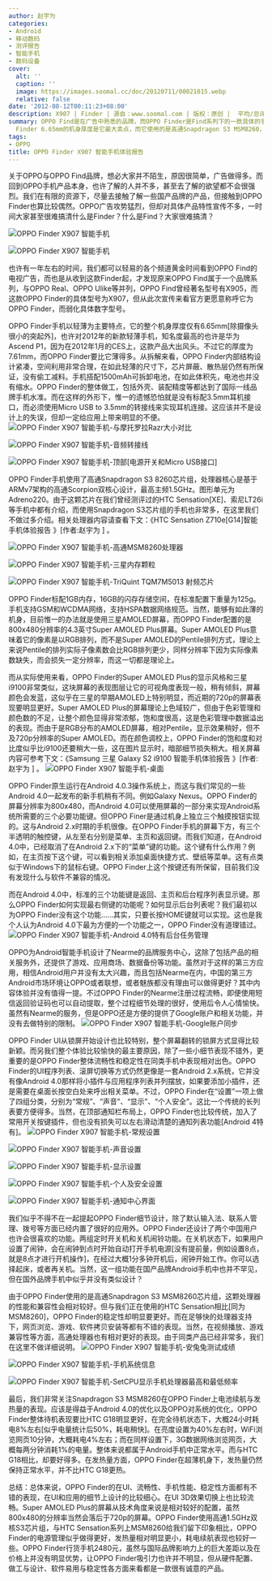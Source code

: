 ```yaml
---
author: 赵宇为
categories:
- Android
- 移动数码
- 测评报告
- 智能手机
- 数码设备
cover:
  alt: ''
  caption: ''
  image: https://images.soomal.cc/doc/20120711/00021015.webp
  relative: false
date: '2012-08-12T00:11:23+08:00'
description: X907 | Finder | 源自：www.soomal.com | 版权：原创 |  平均/总评分：07.89/71
summary: OPPO Find是在广告中熟悉的品牌，而OPPO Finder是Find系列下的一款具体的手机产品，虽然它像之前产品一样有X907的型号，但Finder显然是OPPO这次更愿意宣传的称呼。OPPO
  Finder 6.65mm的机身厚度是它最大卖点，而它使用的是高通Snapdragon S3 MSM8260，双核1.5GHz的频率，在如此薄的机身下是否会过热？稳定性如何？
tags:
- OPPO
title: OPPO Finder X907 智能手机体验报告
---
```


关于OPPO与OPPO Find品牌，想必大家并不陌生，原因很简单，广告做得多。而回到OPPO手机产品本身，也许了解的人并不多，甚至去了解的欲望都不会很强烈。我们在有限的资源下，尽量去接触了解一些国产品牌的产品，但接触到OPPO Finder也算比较偶然。OPPO广告攻势猛烈，但却对具体产品特性宣传不多，一时间大家甚至很难搞清什么是Finder？什么是Find？大家很难搞清？

![OPPO Finder X907 智能手机](https://images.soomal.cc/doc/20120711/00021014.webp)




![OPPO Finder X907 智能手机](https://images.soomal.cc/doc/20120711/00021015.webp)




也许有一年左右的时间，我们都可以轻易的各个频道黄金时间看到OPPO Find的电视广告，而也是从收到这款Finder起，才发现原来OPPO Find属于一个品牌系列，与OPPO Real、OPPO Ulike等并列，OPPO Find曾经著名型号有X905，而这款OPPO Finder的具体型号为X907，但从此次宣传来看官方更愿意称呼它为OPPO Finder，而弱化具体数字型号。

OPPO Finder手机以轻薄为主要特点，它的整个机身厚度仅有6.65mm[除摄像头很小的突起外]，也许对2012年的新款轻薄手机，知名度最高的也许是华为Ascend P1，因为在2012年1月的CES上，这款产品大出风头。不过它的厚度为7.61mm，而OPPO Finder要比它薄得多。从拆解来看，OPPO Finder内部结构设计紧凑，空间利用非常合理，在如此轻薄的尺寸下，芯片屏蔽、散热层仍然有所保证，没有偷工减料。手机搭配1500mAh可拆卸电池，在如此体积先，电池也并没有缩水。OPPO Finder的整体做工，包括外壳、装配精度等都达到了国际一线品牌手机水准。而在这样的外形下，惟一的遗憾恐怕就是没有标配3.5mm耳机接口，而必须使用Micro USB to 3.5mm的转接线来实现耳机连接。这应该并不是设计上的失误，但却一定给应用上带来明显的不便。
![OPPO Finder X907 智能手机-与摩托罗拉Razr大小对比](https://images.soomal.cc/doc/20120711/00021021.webp)




![OPPO Finder X907 智能手机-音频转接线](https://images.soomal.cc/doc/20120711/00021035.webp)




![OPPO Finder X907 智能手机-顶部[电源开关和Micro USB接口]](https://images.soomal.cc/doc/20120711/00021018.webp)




OPPO Finder手机使用了高通Snapdragon S3 8260芯片组，处理器核心是基于ARMv7架构的高通Scorpion双核心设计，最高主频1.5GHz。图形单元为Adreno220。由于这颗芯片在我们曾经测评过的HTC Sensation[XE]、索尼LT26i等手机中都有介绍，而使用Snapdragon S3芯片组的手机也非常多，在这里我们不做过多介绍。相关处理器内容请查看下文：《HTC Sensation Z710e[G14]智能手机体验报告 》[作者:赵宇为 ]
。

![OPPO Finder X907 智能手机-高通MSM8260处理器](https://images.soomal.cc/doc/20120711/00021028.webp)




![OPPO Finder X907 智能手机-三星内存颗粒](https://images.soomal.cc/doc/20120711/00021029.webp)




![OPPO Finder X907 智能手机-TriQuint TQM7M5013 射频芯片](https://images.soomal.cc/doc/20120711/00021030.webp)




OPPO Finder标配1GB内存，16GB的闪存存储空间，在标准配置下重量为125g。手机支持GSM和WCDMA网络，支持HSPA数据网络规范。当然，能够有如此薄的机身，目前惟一的办法就是使用三星AMOLED屏幕，而OPPO Finder配置的是800x480分辨率的4.3英寸Super AMOLED Plus屏幕。Super AMOLED Plus意味着它的像素是以RGB排列，而不是Super AMOLED的Pentile排列方式，理论上来说Pentile的排列实际子像素数会比RGB排列更少，同样分辨率下因为实际像素数缺失，而会损失一定分辨率，而这一切都是理论上。

而从实际使用来看，OPPO Finder的Super AMOLED Plus的显示风格和三星i9100非常类似，这块屏幕的表现图层让它的可视角度表现一般，稍有倾斜，屏幕颜色会发蓝，这似乎在三星的早期AMOLED上特别明显，而近期的720p的屏幕表现要明显更好。Super AMOLED Plus的屏幕理论上色域较广，但由于色彩管理和颜色数的不足，让整个颜色显得非常浓郁，饱和度很高，这是色彩管理中数据溢出的表现。而由于是RGB分布的AMOLED屏幕，相对Pentile，显示效果稍好，但不及720p分辨率的Super AMOLED。而在颜色调校上，OPPO Finder的饱和度和对比度似乎比i9100还要稍大一些，这在图片显示时，暗部细节损失稍大。相关屏幕内容可参考下文：《Samsung 三星 Galaxy S2 i9100 智能手机体验报告 》[作者:赵宇为 ]
。
![OPPO Finder X907 智能手机-桌面](https://images.soomal.cc/doc/20120711/00021037.webp)




OPPO Finder原生运行在Android 4.0.3操作系统上，而这与我们常见的一些Android 4.0一起发布的新手机稍有不同。例如Galaxy Nexus。OPPO Finder的屏幕分辨率为800x480，而Android 4.0可以使用屏幕的一部分来实现Android系统所需要的三个必要功能键。但OPPO Finer是通过机身上独立三个触摸按钮实现的。这与Android 2.x时期的手机很像。在OPPO Finder手机的屏幕下方，有三个半透明的触控键，从左至右分别是菜单、主页和返回键。而我们知道，在Android 4.0中，已经取消了在Android 2.x下的“菜单”键的功能。这个键有什么作用？例如，在主页按下这个键，可以看到相关添加桌面快捷方式、壁纸等菜单。这有点类似于Windows下的鼠标右键。OPPO Finder上这个按键还有所保留，目前我们没有发现什么与软件不兼容的情况。

而在Android 4.0中，标准的三个功能键是返回、主页和后台程序列表显示键。那么OPPO Finder如何实现最右侧键的功能呢？如何显示后台列表呢？我们最初以为OPPO Finder没有这个功能……其实，只要长按HOME键就可以实现。这也是我个人认为Android 4.0下最为方便的一个功能之一，OPPO Finder没有道理错过。
![OPPO Finder X907 智能手机-Android 4.0特有后台任务管理](https://images.soomal.cc/doc/20120811/00021897.webp)




OPPO为Android智能手机设计了Nearme的品牌服务中心，这除了包括产品的相关服务外，还提供了游戏、应用商场、数据备份等功能。虽然对于这样的第三方应用，相信Android用户并没有太大兴趣，而且包括Nearme在内，中国的第三方Android市场环境让OPPO或者联想，或者魅族都没有理由可以做得更好？其中内容体验并没有值得一提。不过OPPO Finder的Nearme注册过程流畅，即便使用短信返回验证码也可以自动提取，整个过程细节处理的很好，使用后令人心情愉快。虽然有Nearme的服务，但是OPPO还是方便的提供了Google账户和相关功能，并没有去做特别的限制。
![OPPO Finder X907 智能手机-Google账户同步](https://images.soomal.cc/doc/20120811/00021896.webp)




OPPO Finder UI从锁屏开始设计也比较特别，整个屏幕翻转的锁屏方式显得比较新颖。而另我们整个体验比较愉快的最主要原因，除了一些小细节表现不错外，更重要的是OPPO Finder整体流畅性和稳定性在同类手机中表现相对出色。OPPO Finder的UI程序列表、滚屏切换等方式仍然更像是一套Android 2.x系统，它并没有像Android 4.0那样将小插件与应用程序列表并列摆放，如果要添加小插件，还是需要在桌面长按空白处来呼出相关菜单。不过，OPPO Finder在“设置”一项上做了四组分类，分别为“常规”、“声音”、“显示”、“个人安全”。这比一个传统的长列表要方便得多。当然，在顶部通知栏布局上，OPPO Finder也比较传统，加入了常用开关按键插件，但也没有损失可以左右滑动清楚的通知列表功能[Android 4特有]。
![OPPO Finder X907 智能手机-常规设置](https://images.soomal.cc/doc/20120711/00021041.webp)




![OPPO Finder X907 智能手机-声音设置](https://images.soomal.cc/doc/20120711/00021043.webp)




![OPPO Finder X907 智能手机-显示设置](https://images.soomal.cc/doc/20120711/00021044.webp)




![OPPO Finder X907 智能手机-个人及安全设置](https://images.soomal.cc/doc/20120711/00021045.webp)




![OPPO Finder X907 智能手机-通知中心界面](https://images.soomal.cc/doc/20120811/00021898.webp)




我们似乎不得不在一起提起OPPO Finder细节设计，除了默认输入法、联系人管理、拨号等方面已经内置了很好的应用外。OPPO Finder还设计了两个中国用户也许会很喜欢的功能。两组定时开关机和关机闹铃功能。在关机状态下，如果用户设置了闹钟，会在闹钟到点时开始自动打开手机电源[没有提前量，例如设置8点，就是8点才进行开机操作]，在经过大概1分多钟开机后，闹钟开始工作。你可以选择起床，或者再关机。当然，这一组功能在国产品牌Android手机中也并不罕见，但在国外品牌手机中似乎并没有类似设计？

由于OPPO Finder使用的是高通Snapdragon S3 MSM8260芯片组，这颗处理器的性能和兼容性会相对较好。但与我们正在使用的HTC Sensation相比[同为MSM8260]，OPPO Finder的稳定性却明显要更好。而在足够快的处理器支持下，网页浏览、游戏、软件拷贝安装等都有不错的表现。当然，在视频播放、游戏兼容性等方面，高通处理器也有相对更好的表现。由于同类产品已经非常多，我们在这里不做详细说明。
![OPPO Finder X907 智能手机-安兔兔测试成绩](https://images.soomal.cc/doc/20120811/00021891.webp)




![OPPO Finder X907 智能手机-手机系统信息](https://images.soomal.cc/doc/20120811/00021892.webp)




![OPPO Finder X907 智能手机-SetCPU显示手机处理器最高和最低频率](https://images.soomal.cc/doc/20120811/00021893.webp)




最后，我们非常关注Snapdragon S3 MSM8260在OPPO Finder上电池续航与发热量的表现。应该是得益于Android 4.0的优化以及OPPO对系统的优化，OPPO Finder整体待机表现要比HTC G18明显更好，在完全待机状态下，大概24小时耗电8%左右[似乎电量统计后50%，耗电稍快]。在亮度设置为40%左右时，WiFi浏览网页10分钟，大概耗电4%左右；而在同样设置下，3G数据网络浏览网页，大概每两分钟消耗1%的电量。整体来说都属于Android手机中正常水平。而与HTC G18相比，却要好得多。在发热量方面，OPPO Finder在超薄机身下，发热量仍然保持正常水平，并不比HTC G18更热。

总结：总体来说，OPPO Finder的在UI、流畅性、手机性能、稳定性方面都有不错的表现，在UI和应用的细节上设计的比较细心。在UI 3D效果切换上也比较流畅。Super AMOLED Plus的屏幕从技术角度来说是相对较好的配置，虽然800x480的分辨率当然会落后于720p的屏幕。OPPO Finder使用高通1.5GHz双核S3芯片组，与HTC Sensation系列上MSM8260给我们留下印象相比，OPPO Finder的电源管理似乎做得更好，发热量相对明显更小，耗电续航表现也较好一些。OPPO Finder行货手机2480元，虽然与国际品牌影响力上的巨大差距以及在价格上并没有明显优势，让OPPO Finder吸引力也许并不明显，但从硬件配置、做工与设计、软件易用与稳定性各方面来看都是一款很有诚意的产品。